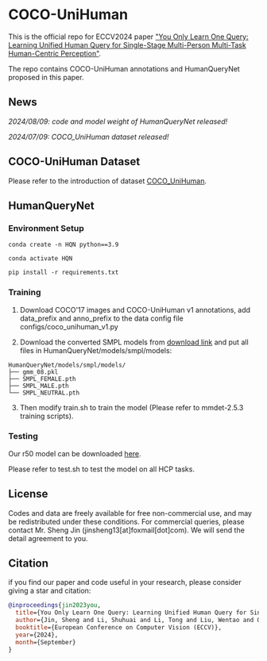 # COCO-UniHuman
This is the official repo for ECCV2024 paper ["You Only Learn One Query: Learning Unified Human Query for Single-Stage Multi-Person Multi-Task Human-Centric Perception"](https://arxiv.org/abs/2312.05525). 

The repo contains COCO-UniHuman annotations and HumanQueryNet proposed in this paper. 

## News
*2024/08/09: code and model weight of HumanQueryNet released!*

*2024/07/09: COCO_UniHuman dataset released!*


## COCO-UniHuman Dataset
Please refer to the introduction of dataset [COCO_UniHuman](COCO_UniHuman.md).

## HumanQueryNet

### Environment Setup

```shell
conda create -n HQN python==3.9

conda activate HQN

pip install -r requirements.txt
```



### Training

1. Download COCO'17 images and COCO-UniHuman v1 annotations, add data_prefix and anno_prefix to the data config file configs/coco_unihuman_v1.py

2. Download the converted SMPL models from [download link](https://drive.google.com/drive/folders/1SWPPPlgOo3mNmLgMkXL4ukpGPmUGr9Nk) and put all files in HumanQueryNet/models/smpl/models:
```shell
HumanQueryNet/models/smpl/models/
├── gmm_08.pkl
├── SMPL_FEMALE.pth
├── SMPL_MALE.pth
└── SMPL_NEUTRAL.pth
```

3. Then modify train.sh to train the model (Please refer to mmdet-2.5.3 training scripts).


### Testing

Our r50 model can be downloaded [here](https://drive.google.com/drive/folders/1SWPPPlgOo3mNmLgMkXL4ukpGPmUGr9Nk).

Please refer to test.sh to test the model on all HCP tasks.


## License
Codes and data are freely available for free non-commercial use, and may be redistributed under these conditions. For commercial queries, please contact Mr. Sheng Jin (jinsheng13[at]foxmail[dot]com). We will send the detail agreement to you.

## Citation
if you find our paper and code useful in your research, please consider giving a star and citation:

```bibtex
@inproceedings{jin2023you,
  title={You Only Learn One Query: Learning Unified Human Query for Single-Stage Multi-Person Multi-Task Human-Centric Perception},
  author={Jin, Sheng and Li, Shuhuai and Li, Tong and Liu, Wentao and Qian, Chen and Luo, Ping},
  booktitle={European Conference on Computer Vision (ECCV)},
  year={2024},
  month={September}
}
```